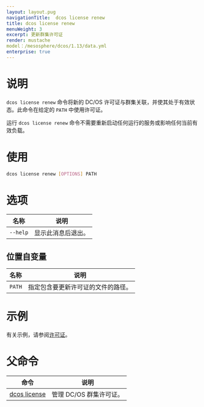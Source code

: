 ```yaml
---
layout: layout.pug
navigationTitle:  dcos license renew
title: dcos license renew
menuWeight: 3
excerpt: 更新群集许可证
render: mustache
model：/mesosphere/dcos/1.13/data.yml
enterprise: true
---
```


# 说明
`dcos license renew` 命令将新的 DC/OS 许可证与群集关联，并使其处于有效状态。此命令在给定的 `PATH` 中使用许可证。

运行 `dcos license renew` 命令不需要重新启动任何运行的服务或影响任何当前有效负载。

# 使用

```bash
dcos license renew [OPTIONS] PATH
```

# 选项

| 名称 | 说明 |
|---------|-------------|
| `--help` | 显示此消息后退出。 |

## 位置自变量

| 名称 | 说明 |
|---------|-------------|
| `PATH` | 指定包含要更新许可证的文件的路径。 |

# 示例
有关示例，请参阅[许可证](/mesosphere/dcos/1.13/administering-clusters/licenses/)。

# 父命令

| 命令 | 说明 |
|---------|-------------|
| [dcos license](../../dcos-license/) | 管理 DC/OS 群集许可证。 |
